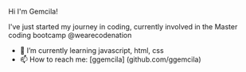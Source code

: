Hi I'm Gemcila!

I've just started my journey in coding, currently involved in the Master coding bootcamp @wearecodenation
- 🌱 I’m currently learning javascript, html, css
- 📫 How to reach me: [ggemcila] (github.com/ggemcila) 
